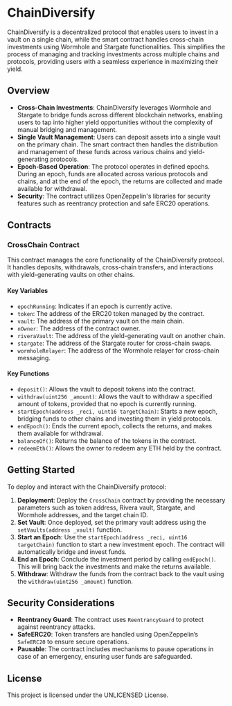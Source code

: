 # ChainDiversify

ChainDiversify is a decentralized protocol that enables users to invest in a vault on a single chain, while the smart contract handles cross-chain investments using Wormhole and Stargate functionalities. This simplifies the process of managing and tracking investments across multiple chains and protocols, providing users with a seamless experience in maximizing their yield.

## Overview

- **Cross-Chain Investments**: ChainDiversify leverages Wormhole and Stargate to bridge funds across different blockchain networks, enabling users to tap into higher yield opportunities without the complexity of manual bridging and management.
- **Single Vault Management**: Users can deposit assets into a single vault on the primary chain. The smart contract then handles the distribution and management of these funds across various chains and yield-generating protocols.
- **Epoch-Based Operation**: The protocol operates in defined epochs. During an epoch, funds are allocated across various protocols and chains, and at the end of the epoch, the returns are collected and made available for withdrawal.
- **Security**: The contract utilizes OpenZeppelin's libraries for security features such as reentrancy protection and safe ERC20 operations.

## Contracts

### CrossChain Contract

This contract manages the core functionality of the ChainDiversify protocol. It handles deposits, withdrawals, cross-chain transfers, and interactions with yield-generating vaults on other chains.

#### Key Variables
- `epochRunning`: Indicates if an epoch is currently active.
- `token`: The address of the ERC20 token managed by the contract.
- `vault`: The address of the primary vault on the main chain.
- `nOwner`: The address of the contract owner.
- `riveraVault`: The address of the yield-generating vault on another chain.
- `stargate`: The address of the Stargate router for cross-chain swaps.
- `wormholeRelayer`: The address of the Wormhole relayer for cross-chain messaging.

#### Key Functions
- `deposit()`: Allows the vault to deposit tokens into the contract.
- `withdraw(uint256 _amount)`: Allows the vault to withdraw a specified amount of tokens, provided that no epoch is currently running.
- `startEpoch(address _reci, uint16 targetChain)`: Starts a new epoch, bridging funds to other chains and investing them in yield protocols.
- `endEpoch()`: Ends the current epoch, collects the returns, and makes them available for withdrawal.
- `balanceOf()`: Returns the balance of the tokens in the contract.
- `redeemEth()`: Allows the owner to redeem any ETH held by the contract.

## Getting Started

To deploy and interact with the ChainDiversify protocol:

1. **Deployment**: Deploy the `CrossChain` contract by providing the necessary parameters such as token address, Rivera vault, Stargate, and Wormhole addresses, and the target chain ID.
2. **Set Vault**: Once deployed, set the primary vault address using the `setVaults(address _vault)` function.
3. **Start an Epoch**: Use the `startEpoch(address _reci, uint16 targetChain)` function to start a new investment epoch. The contract will automatically bridge and invest funds.
4. **End an Epoch**: Conclude the investment period by calling `endEpoch()`. This will bring back the investments and make the returns available.
5. **Withdraw**: Withdraw the funds from the contract back to the vault using the `withdraw(uint256 _amount)` function.

## Security Considerations

- **Reentrancy Guard**: The contract uses `ReentrancyGuard` to protect against reentrancy attacks.
- **SafeERC20**: Token transfers are handled using OpenZeppelin’s `SafeERC20` to ensure secure operations.
- **Pausable**: The contract includes mechanisms to pause operations in case of an emergency, ensuring user funds are safeguarded.

## License

This project is licensed under the UNLICENSED License.

